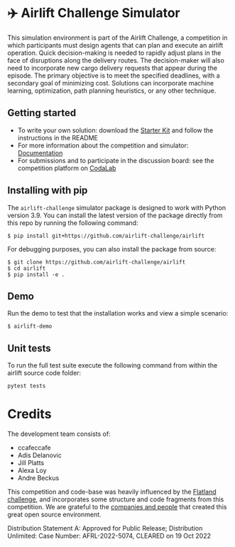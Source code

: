 # ✈️ Airlift Challenge Simulator

This simulation environment is part of the Airlift Challenge, a competition in which participants must design agents that can plan and execute an airlift operation.
Quick decision-making is needed to rapidly adjust plans in the face of disruptions along the delivery routes.
The decision-maker will also need to incorporate new cargo delivery requests that appear during the episode.
The primary objective is to meet the specified deadlines, with a secondary goal of minimizing cost.
Solutions can incorporate machine learning, optimization, path planning heuristics, or any other technique.

## Getting started
* To write your own solution: download the [Starter Kit](https://github.com/airlift-challenge/airlift-starter-kit) and follow the instructions in the README
* For more information about the competition and simulator: [Documentation](https://airlift-challenge.github.io/)
* For submissions and to participate in the discussion board: see the competition platform on [CodaLab](https://codalab.lisn.upsaclay.fr/competitions/0000)

## Installing with pip
The `airlift-challenge` simulator package is designed to work with Python version 3.9.
You can install the latest version of the package directly from this repo by running the following command:
```console
$ pip install git+https://github.com/airlift-challenge/airlift
```

For debugging purposes, you can also install the package from source:
```console
$ git clone https://github.com/airlift-challenge/airlift
$ cd airlift
$ pip install -e .
```

## Demo
Run the demo to test that the installation works and view a simple scenario:
```console
$ airlift-demo
```

## Unit tests
To run the full test suite execute the following command from within the airlift source code folder:
```console
pytest tests
```

# Credits
The development team consists of:
* ccafeccafe
* Adis Delanovic
* Jill Platts
* Alexa Loy
* Andre Beckus

This competition and code-base was heavily influenced by the [Flatland challenge](https://gitlab.aicrowd.com/flatland/flatland/), and incorporates some structure and code fragments from this competition.
We are grateful to the [companies and people](https://gitlab.aicrowd.com/flatland/flatland/#-credits) that created this great open source environment. 

Distribution Statement A: Approved for Public Release; Distribution Unlimited:
Case Number: AFRL-2022-5074, CLEARED on 19 Oct 2022